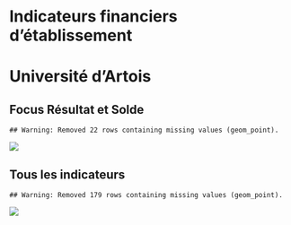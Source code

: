 Indicateurs financiers d’établissement
================

# Université d’Artois

## Focus Résultat et Solde

    ## Warning: Removed 22 rows containing missing values (geom_point).

![](université_d_artois_files/figure-gfm/etab.focus-1.png)<!-- -->

## Tous les indicateurs

    ## Warning: Removed 179 rows containing missing values (geom_point).

![](université_d_artois_files/figure-gfm/etab-1.png)<!-- -->
